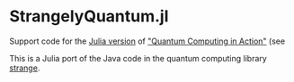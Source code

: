 # StrangelyQuantum.jl
Support code for the [Julia version](https://github.com/magister-ludi/QuantumBook.jl) of ["Quantum Computing in Action"](https://www.manning.com/books/quantum-computing-for-java-developers) (see

This is a Julia port of the Java code in the quantum computing library [strange](https://github.com/redfx-quantum/strange).
